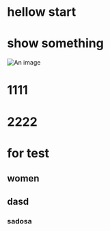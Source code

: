 # hellow start



# show something



![An image](/star.png)


# 1111

# 2222 



# for test





## women 

## dasd 





### sadosa 

